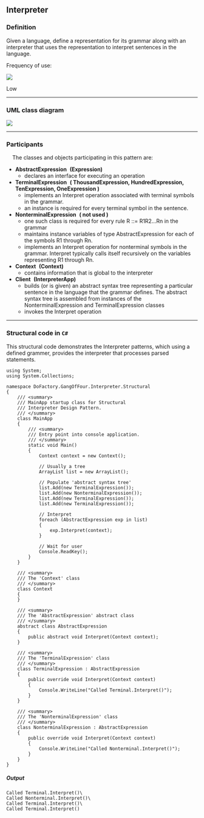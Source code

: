 Interpreter
------

### Definition

Given a language, define a representation for its grammar along with an interpreter that uses the representation to interpret sentences in the language.

Frequency of use:

![](https://www.dofactory.com/images/patterns/use_low.jpg)

Low

* * * * *

### UML class diagram

![](https://www.dofactory.com/images/diagrams/net/interpreter.gif)

* * * * *

### Participants

    The classes and objects participating in this pattern are:

-   **AbstractExpression**  **(Expression)**
    -   declares an interface for executing an operation
-   **TerminalExpression**  **( ThousandExpression, HundredExpression, TenExpression, OneExpression )**
    -   implements an Interpret operation associated with terminal symbols in the grammar.
    -   an instance is required for every terminal symbol in the sentence.
-   **NonterminalExpression**  **( not used )**
    -   one such class is required for every rule R ::= R1R2...Rn in the grammar
    -   maintains instance variables of type AbstractExpression for each of the symbols R1 through Rn.
    -   implements an Interpret operation for nonterminal symbols in the grammar. Interpret typically calls itself recursively on the variables representing R1 through Rn.
-   **Context**  **(Context)**
    -   contains information that is global to the interpreter
-   **Client**  **(InterpreterApp)**
    -   builds (or is given) an abstract syntax tree representing a particular sentence in the language that the grammar defines. The abstract syntax tree is assembled from instances of the NonterminalExpression and TerminalExpression classes
    -   invokes the Interpret operation

* * * * *

### Structural code in `C#`

This structural code demonstrates the Interpreter patterns, which using a defined grammer, provides the interpreter that processes parsed statements.

    using System;
    using System.Collections;
    
    namespace DoFactory.GangOfFour.Interpreter.Structural
    {
        /// <summary>
        /// MainApp startup class for Structural 
        /// Interpreter Design Pattern.
        /// </summary>
        class MainApp
        {
            /// <summary>
            /// Entry point into console application.
            /// </summary>
            static void Main()
            {
                Context context = new Context();
    
                // Usually a tree 
                ArrayList list = new ArrayList();
    
                // Populate 'abstract syntax tree' 
                list.Add(new TerminalExpression());
                list.Add(new NonterminalExpression());
                list.Add(new TerminalExpression());
                list.Add(new TerminalExpression());
    
                // Interpret
                foreach (AbstractExpression exp in list)
                {
                    exp.Interpret(context);
                }
    
                // Wait for user
                Console.ReadKey();
            }
        }
    
        /// <summary>
        /// The 'Context' class
        /// </summary>
        class Context
        {
        }
    
        /// <summary>
        /// The 'AbstractExpression' abstract class
        /// </summary>
        abstract class AbstractExpression
        {
            public abstract void Interpret(Context context);
        }
    
        /// <summary>
        /// The 'TerminalExpression' class
        /// </summary>
        class TerminalExpression : AbstractExpression
        {
            public override void Interpret(Context context)
            {
                Console.WriteLine("Called Terminal.Interpret()");
            }
        }
    
        /// <summary>
        /// The 'NonterminalExpression' class
        /// </summary>
        class NonterminalExpression : AbstractExpression
        {
            public override void Interpret(Context context)
            {
                Console.WriteLine("Called Nonterminal.Interpret()");
            }
        }
    }

##### Output

    Called Terminal.Interpret()\
    Called Nonterminal.Interpret()\
    Called Terminal.Interpret()\
    Called Terminal.Interpret()